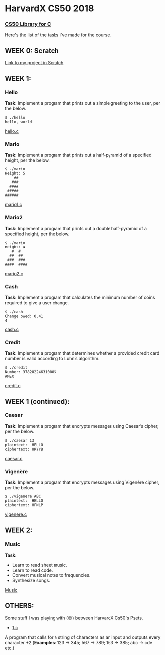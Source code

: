 # HarvardX CS50 2018
### [CS50 Library for C](https://github.com/cs50/libcs50)
Here's the list of the tasks I've made for the course.


## WEEK 0: Scratch
[Link to my project in Scratch](https://scratch.mit.edu/projects/210970429/)


## WEEK 1:
### Hello
**Task:** Implement a program that prints out a simple greeting to the user, per the below.
```
$ ./hello
hello, world
```
[hello.c](/Week1/hello.c)

### Mario
**Task:** Implement a program that prints out a half-pyramid of a specified height, per the below.
```
$ ./mario
Height: 5
    ##
   ###
  ####
 #####
######
```
[mario1.c](/Week1/mario1.c)

### Mario2
**Task:** Implement a program that prints out a double half-pyramid of a specified height, per the below.
```
$ ./mario
Height: 4
   #  #
  ##  ##
 ###  ###
####  ####
```
[mario2.c](/Week1/mario2.c)

### Cash
**Task:** Implement a program that calculates the minimum number of coins required to give a user change.
```
$ ./cash
Change owed: 0.41
4
```
[cash.c](/Week1/cash.c)

### Credit
**Task:** Implement a program that determines whether a provided credit card number is valid according to Luhn’s algorithm.
```
$ ./credit
Number: 378282246310005
AMEX
```
[credit.c](/Week1/credit.c)

## WEEK 1 (continued):
### Caesar
**Task:** Implement a program that encrypts messages using Caesar’s cipher, per the below.
```
$ ./caesar 13
plaintext:  HELLO
ciphertext: URYYB
```
[caesar.c](/Week1/caesar.c)

### Vigenère
**Task:** Implement a program that encrypts messages using Vigenère cipher, per the below.
```
$ ./vigenere ABC
plaintext:  HELLO
ciphertext: HFNLP
```
[vigenere.c](/Week1/vigenere.c)

## WEEK 2:
### Music
**Task:** 
- Learn to read sheet music.
- Learn to read code.
- Convert musical notes to frequencies.
- Synthesize songs.

[Music](/Week2/)


## OTHERS:
Some stuff I was playing with (:blush:) between HarvardX Cs50's Psets.

- [1.c](/Others/1.c)

A program that calls for a string of characters as an input and outputs every character +2
(**Examples:** 123 -> 345; 567 -> 789; 163 -> 385; abc -> cde etc.)
